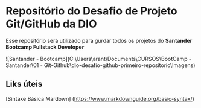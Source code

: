 # Repositório do Desafio de Projeto Git/GitHub da DIO

Esse repositório será utilizado para gurdar todos os projetos do **Santander Bootcamp Fullstack Developer**


![Santander - Bootcamp](C:\Users\arant\Documents\CURSOS\BootCamp - Santander\01 - Git-Github\dio-desafio-github-primeiro-repositorio\Imagens)




## Liks úteis
[Sintaxe Básica Mardown] (https://www.markdownguide.org/basic-syntax/)

